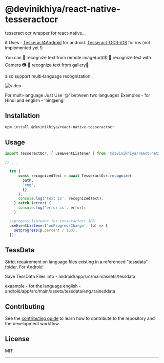 # @devinikhiya/react-native-tesseractocr
tesseract ocr wrapper for react-native...

it Uses - [Tesseract4Android](https://github.com/adaptech-cz/Tesseract4Android) for android.
 [Tesseract-OCR-iOS](https://github.com/gali8/Tesseract-OCR-iOS) for ios (not implemented yet !)

You can 
💫 recognize text from remote image(url)🕸️
💫 recognize text with Camera 📷
💫 recognize text from gallery📱

also support multi-language recognization.



![video](https://github.com/Devichand1/react-native-tesseractocr/assets/57847076/efc378b9-9d57-454f-8cf8-5d4571790fd2)



For multi-language 
Just Use '@' between two languages 
Examples -  for Hindi and english - 'hin@eng'
## Installation

```sh
npm install @devinikhiya/react-native-tesseractocr
```

## Usage

```js
import TesseractOcr, { useEventListener } from '@devinikhiya/react-native-tesseractocr';

// ...

  try {
      const recognizedText = await TesseractOcr.recognize(
        path,
        'eng',
        {},
      );
      console.log('text is', recognizedText);
    } catch (error) {
      console.log('error is', error);
    }
```


```js
  //progess listener for tesseractocr JOB
  useEventListener('onProgressChange', (p) => {
    setprogress(p.percent / 100);
  });
  ```

## TessData
   Strict requirement on language files existing in a referenced "tessdata" folder. 
   For Android

   Save TessData Files into - android/app/src/main/assets/tessdata

   exaample -  for the language english -  android/app/src/main/assets/tessdata/eng.traineddata
## Contributing

See the [contributing guide](CONTRIBUTING.md) to learn how to contribute to the repository and the development workflow.

## License

MIT

---

